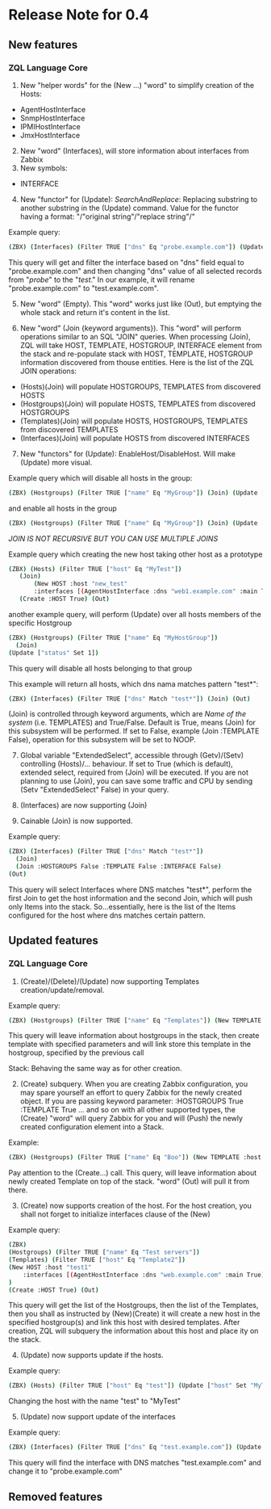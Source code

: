 # Release Note for 0.4

## New features

### ZQL Language Core

1. New "helper words" for the (New ...) "word" to simplify creation of the Hosts:
 * AgentHostInterface
 * SnmpHostInterface
 * IPMIHostInterface
 * JmxHostInterface
 
2. New "word" (Interfaces), will store information about interfaces from Zabbix
3. New symbols:
* INTERFACE
4. New "functor" for (Update): _SearchAndReplace_: Replacing substring to another substring in the (Update) command. Value for the functor having a format: "/"original string"/"replace string"/"

Example query:

```bash
(ZBX) (Interfaces) (Filter TRUE ["dns" Eq "probe.example.com"]) (Update ["dns" SearchAndReplace "/probe/test/"])
```
This query will get and filter the interface based on "dns" field equal to "probe.example.com" and then changing "dns" value of all selected records from "*probe*" to the "*test*." In our example, it will rename "probe.example.com" to "test.example.com".

5. New "word" (Empty). This "word" works just like (Out), but emptying the whole stack and return it's content in the list.

6. New "word" (Join {keyword arguments}). This "word" will perform operations similar to an SQL "JOIN" queries. When processing (Join), ZQL will take HOST, TEMPLATE, HOSTGROUP, INTERFACE element from the stack and re-populate stack with HOST, TEMPLATE, HOSTGROUP information discovered from thouse entities. Here is the list of the ZQL JOIN operations:
* (Hosts)(Join) will populate HOSTGROUPS, TEMPLATES from discovered HOSTS
* (Hostgroups)(Join) will populate HOSTS, TEMPLATES from discovered HOSTGROUPS
* (Templates)(Join) will populate HOSTS, HOSTGROUPS, TEMPLATES from discovered TEMPLATES
* (Interfaces)(Join) will populate HOSTS from discovered INTERFACES

7. New "functors" for (Update): EnableHost/DisableHost. Will make (Update) more visual.

Example query which will disable all hosts in the group:
```bash
(ZBX) (Hostgroups) (Filter TRUE ["name" Eq "MyGroup"]) (Join) (Update ["status" DisableHost])
```

and enable all hosts in the group

```bash
(ZBX) (Hostgroups) (Filter TRUE ["name" Eq "MyGroup"]) (Join) (Update ["status" EnableHost])
```

*JOIN IS NOT RECURSIVE BUT YOU CAN USE MULTIPLE JOINS*

Example query which creating the new host taking other host as a prototype 
```bash
(ZBX) (Hosts) (Filter TRUE ["host" Eq "MyTest"]) 
   (Join) 
       (New HOST :host "new_test" 
       :interfaces [(AgentHostInterface :dns "web1.example.com" :main True)]) 
   (Create :HOST True) (Out)
```

another example query, will perform (Update) over all hosts members of the specific Hostgroup

```bash
(ZBX) (Hostgroups) (Filter TRUE ["name" Eq "MyHostGroup"]) 
  (Join) 
(Update ["status" Set 1])
```
This query will disable all hosts belonging to that group

This example will return all hosts, which dns nama matches pattern "test*":

```bash
(ZBX) (Interfaces) (Filter TRUE ["dns" Match "test*"]) (Join) (Out)
```

(Join) is controlled through keyword arguments, which are _Name of the system_ (i.e. TEMPLATES) and True/False. Default is True, means (Join) for this subsystem will be performed. If set to False, example (Join :TEMPLATE False), operation for this subsystem will be set to NOOP.

7. Global variable "ExtendedSelect", accessible through (Getv)/(Setv) controlling (Hosts)/... behaviour. If set to True (which is default), extended select, required from (Join) will be executed. If you are not planning to use (Join), you can save some traffic and CPU by sending 
(Setv "ExtendedSelect" False) in your query.

8. (Interfaces) are now supporting (Join)

9. Cainable (Join) is now supported.

Example query:
```bash
(ZBX) (Interfaces) (Filter TRUE ["dns" Match "test*"]) 
  (Join) 
  (Join :HOSTGROUPS False :TEMPLATE False :INTERFACE False) 
(Out)
```
This query will select Interfaces where DNS matches "test*", perform the first Join to get the host information and the second Join, which will push only Items into the stack. So...essentially, here is the list of the Items configured for the host where dns matches certain pattern.

## Updated features

### ZQL Language Core

1. (Create)/(Delete)/(Update) now supporting Templates creation/update/removal.

Example query:
```bash
(ZBX) (Hostgroups) (Filter TRUE ["name" Eq "Templates"]) (New TEMPLATE :host "Template_Test" :name "Test template") (Create) (Out)
```
This query will leave information about hostgroups in the stack, then create template with specified parameters and will link store this template in the hostgroup, specified by the previous call

Stack:
Behaving the same way as for other creation.

2. (Create) subquery. When you are creating Zabbix configuration, you may spare yourself an effort to query Zabbix for the newly created object. If you are passing keyword parameter:
:HOSTGROUPS True
:TEMPLATE True 
... and so on with all other supported types, the (Create) "word" will query Zabbix for you and will (Push) the newly created configuration element into a Stack.

Example:
```bash
(ZBX) (Hostgroups) (Filter TRUE ["name" Eq "Boo"]) (New TEMPLATE :host "Template12" :name "Crazzy Template12") (Create :TEMPLATE True) (Out)
```
Pay attention to the (Create...) call. This query, will leave information about newly created Template on top of the stack. "word" (Out) will pull it from there.

3. (Create) now supports creation of the host. For the host creation, you shall not forget to initialize interfaces clause of the (New)

Example query:
```bash
(ZBX) 
(Hostgroups) (Filter TRUE ["name" Eq "Test servers"]) 
(Templates) (Filter TRUE ["host" Eq "Template2"]) 
(New HOST :host "test1" 
    :interfaces [(AgentHostInterface :dns "web.example.com" :main True)] 
) 
(Create :HOST True) (Out)
```

This query will get the list of the Hostgroups, then the list of the Templates, then you shall as instructed by (New)(Create) it will create a new host in the specified hostgroup(s) and link this host with desired templates. After creation, ZQL will subquery the information about this host and place ity on the stack.

4. (Update) now supports update if the hosts.

Example query:
```bash
(ZBX) (Hosts) (Filter TRUE ["host" Eq "test"]) (Update ["host" Set "MyTest"])
```
Changing the host with the name "test" to "MyTest"

5. (Update) now support update of the interfaces

Example query:
```bash
(ZBX) (Interfaces) (Filter TRUE ["dns" Eq "test.example.com"]) (Update ["dns" Set "probe.example.com"]) (Out)
```
This query will find the interface with DNS matches "test.example.com" and change it to "probe.example.com"



## Removed features
